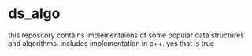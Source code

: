 # ds_algo
this repository contains implementaions of some popular data structures and algorithms.
includes implementation in c++. yes that is true
